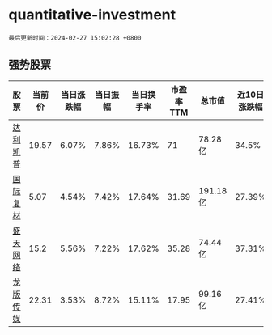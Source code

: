 # quantitative-investment

`最后更新时间：2024-02-27 15:02:28 +0800`

## 强势股票

|股票|当前价|当日涨跌幅|当日振幅|当日换手率|市盈率TTM|总市值|近10日涨跌幅|
|----|----|----|----|----|----|----|----|
|[达利凯普](https://xueqiu.com/S/SZ301566)|19.57|6.07%|7.86%|16.73%|71|78.28亿|34.5%|
|[国际复材](https://xueqiu.com/S/SZ301526)|5.07|4.54%|7.42%|17.64%|31.69|191.18亿|27.39%|
|[盛天网络](https://xueqiu.com/S/SZ300494)|15.2|5.56%|7.22%|17.62%|35.28|74.44亿|37.31%|
|[龙版传媒](https://xueqiu.com/S/SH605577)|22.31|3.53%|8.72%|15.11%|17.95|99.16亿|27.41%|
